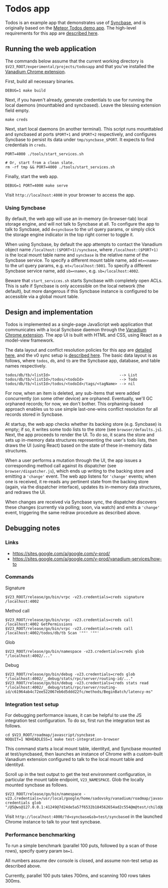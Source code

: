 # Todos app

Todos is an example app that demonstrates use of [Syncbase][syncbase], and is
originally based on the [Meteor Todos demo app][meteor-todos]. The high-level
requirements for this app are [described here][requirements].

## Running the web application

The commands below assume that the current working directory is
`$V23_ROOT/experimental/projects/todosapp` and that you've installed the
[Vanadium Chrome extension][crx].

First, build all necessary binaries.

    DEBUG=1 make build

Next, if you haven't already, generate credentials to use for running the local
daemons (mounttabled and syncbased). Leave the blessing extension field empty.

    make creds

Next, start local daemons (in another terminal). This script runs mounttabled
and syncbased at ports `$PORT+1` and `$PORT+2` respectively, and configures
Syncbase to persist its data under `tmp/syncbase_$PORT`. It expects to find
credentials in `creds`.

    PORT=4000 ./tools/start_services.sh

    # Or, start from a clean slate.
    rm -rf tmp && PORT=4000 ./tools/start_services.sh

Finally, start the web app.

    DEBUG=1 PORT=4000 make serve

Visit `http://localhost:4000` in your browser to access the app.

### Using Syncbase

By default, the web app will use an in-memory (in-browser-tab) local storage
engine, and will not talk to Syncbase at all. To configure the app to talk to
Syncbase, add `d=syncbase` to the url query params, or simply click the storage
engine indicator in the top right corner to toggle it.

When using Syncbase, by default the app attempts to contact the Vanadium object
name `/localhost:($PORT+1)/syncbase`, where `/localhost:($PORT+1)` is the local
mount table name and `syncbase` is the relative name of the Syncbase service. To
specify a different mount table name, add `mt=<name>` to the url query params,
e.g. `mt=/localhost:5001`. To specify a different Syncbase service name, add
`sb=<name>`, e.g. `sb=/localhost:4002`.

Beware that `start_services.sh` starts Syncbase with completely open ACLs. This
is safe if Syncbase is only accessible on the local network (the default), but
more dangerous if this Syncbase instance is configured to be accessible via a
global mount table.

## Design and implementation

Todos is implemented as a single-page JavaScript web application that
communicates with a local Syncbase daemon through the [Vanadium Chrome
extension][crx]. The app UI is built with HTML and CSS, using React as a
model-view framework.

The data layout and conflict resolution policies for this app are [detailed
here][design], and the v0 sync setup is [described here][demo-sync-setup]. The
basic data layout is as follows, where `todos`, `db`, and `tb` are the Syncbase
app, database, and table names respectively.

    todos/db/tb/<listId>                               --> List
    todos/db/tb/<listId>/todos/<todoId>                --> Todo
    todos/db/tb/<listId>/todos/<todoId>/tags/<tagName> --> nil

For now, when an item is deleted, any sub-items that were added concurrently (on
some other device) are orphaned. Eventually, we'll GC orphaned records; for now,
we don't bother. This orphaning-based approach enables us to use simple
last-one-wins conflict resolution for all records stored in Syncbase.

At startup, the web app checks whether its backing store (e.g. Syncbase) is
empty; if so, it writes some todo lists to the store (see
`browser/defaults.js`). Next, the app proceeds to render the UI. To do so, it
scans the store and sets up in-memory data structures representing the user's
todo lists, then draws the UI (using React) based on the state of these
in-memory data structures.

When a user performs a mutation through the UI, the app issues a corresponding
method call against its dispatcher (see `browser/dispatcher.js`), which ends up
writing to the backing store and emitting a `'change'` event. The web app
listens for `'change'` events; when one is received, it re-reads any pertinent
state from the backing store (again, via the dispatcher interface), updates its
in-memory data structures, and redraws the UI.

When changes are received via Syncbase sync, the dispatcher discovers these
changes (currently via polling; soon, via watch) and emits a `'change'` event,
triggering the same redraw procedure as described above.

## Debugging notes

### Links

- https://sites.google.com/a/google.com/v-prod/
- https://sites.google.com/a/google.com/v-prod/vanadium-services/how-to

### Commands

Signature

    $V23_ROOT/release/go/bin/vrpc -v23.credentials=creds signature /localhost:4002

Method call

    $V23_ROOT/release/go/bin/vrpc -v23.credentials=creds call /localhost:4002 GetPermissions
    $V23_ROOT/release/go/bin/vrpc -v23.credentials=creds call /localhost:4002/todos/db/tb Scan '""' '""'

Glob

    $V23_ROOT/release/go/bin/namespace -v23.credentials=creds glob "/localhost:4002/..."

Debug

    $V23_ROOT/release/go/bin/debug -v23.credentials=creds glob "/localhost:4002/__debug/stats/rpc/server/routing-id/..."
    $V23_ROOT/release/go/bin/debug -v23.credentials=creds stats read "/localhost:4002/__debug/stats/rpc/server/routing-id/c61964ab4c72ee522067eb6d5ddd22fc/methods/BeginBatch/latency-ms"

### Integration test setup

For debugging performance issues, it can be helpful to use the JS integration
test configuration. To do so, first run the integration test as follows.

    cd $V23_ROOT/roadmap/javascript/syncbase
    NOQUIT=1 NOHEADLESS=1 make test-integration-browser

This command starts a local mount table, identityd, and Syncbase mounted at
test/syncbased, then launches an instance of Chrome with a custom-built Vanadium
extension configured to talk to the local mount table and identityd.

Scroll up in the test output to get the test environment configuration, in
particular the mount table endpoint, `V23_NAMESPACE`. Glob the locally mounted
syncbase as follows.

    $V23_ROOT/release/go/bin/namespace -v23.credentials=/usr/local/google/home/sadovsky/vanadium/roadmap/javascript/syncbase/tmp/test-credentials glob "/@5@ws@127.0.0.1:41249@7d24de5a57f6532b184562654ad2c554@m@test/child@@/test/syncbased/..."

Visit `http://localhost:4000/?d=syncbase&sb=test/syncbased` in the launched
Chrome instance to talk to your test syncbase.

### Performance benchmarking

To run a simple benchmark (parallel 100 puts, followed by a scan of those rows),
specify query param `bm=1`.

All numbers assume dev console is closed, and assume non-test setup as described
above.

Currently, parallel 100 puts takes 700ms, and scanning 100 rows takes 300ms.

[syncbase]: https://docs.google.com/document/d/12wS_IEPf8HTE7598fcmlN-Y692OWMSneoe2tvyBEpi0/edit#
[crx]: https://v.io/tools/vanadium-chrome-extension.html
[requirements]: https://docs.google.com/document/d/13pbomPQu73Nug8RletnbkqXooPtKMCwPKW9cVYQi_jY/edit
[design]: https://docs.google.com/document/d/1GtBk75QmjSorUW6T6BATCoiS_LTqOrGksgqjqJ1Hiow/edit
[demo-sync-setup]: https://docs.google.com/document/d/1174a7LIL8jnV1fN174PPV4fO74LGNLi6ODAFEp5l5Rw/edit
[meteor-todos]: https://github.com/meteor/simple-todos

